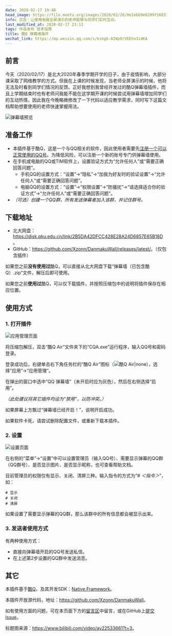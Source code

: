 ```yaml
---
date: 2020-02-17 19:48
head_image: https://file.moetu.org/images/2020/02/20/0e1ebb9e6299716833b9b65fc59df2273f84b4944b44f64c.png
info: 宗旨：让使用电脑全屏演示的老师能够与同学们实时互动。
last_modified_at: 2020-02-17 23:13
tags: 作品发布 技术指南
title: 酷Q 弹幕墙插件
wechat_link: https://mp.weixin.qq.com/s/kskgb-AIWp0rVEEhn3i4KA
---
```


## 前言

今天（2020/02/17）是北大2020年春季学期开学的日子，由于疫情影响，大部分课采取了网络教学的方式。但我在上课的时候发现，当老师全屏演示的时候，他将无法及时看到同学们情况的反馈。正好我想到我曾经开发过的酷Q弹幕墙插件，而且上学期结束时也有老师问我能不能在这学期开课的时候尝试用弹幕墙增加同学们的互动热情，因此我在今晚略微修改了一下代码以适应教学需求，同时写下这篇文档帮助想要使用的老师快速掌握用法。

![弹幕墙预览](https://file.moetu.org/images/2020/02/20/7440dcaa115def87d2f67498b7d8c5dea3bffc5d491069cf.png)

## 准备工作

- 本插件基于酷Q，这是一个与QQ相关的软件，因此使用者需要先[注册一个可以正常使用的QQ号](https://zc.qq.com/chs/index.html)。为降低风险，可以注册一个新的账号专门供弹幕墙使用。
- 在手机或电脑的QQ或TIM软件上，设置验证方式为“允许任何人”或“需要正确回答问题”。
  - 手机QQ的设置方式：“设置”→“隐私”→“加我为好友时的验证设置”→“允许任何人”或“需要正确回答问题”。
  - 电脑QQ的设置方式：“设置”→“权限设置”→“防骚扰”→“请选择适合你的验证方式”→“允许任何人”或“需要正确回答问题”。
- *（可选）创建一个QQ群，所有发送弹幕者加入该群，并记住群号。*

## 下载地址

- 北大网盘：<https://disk.pku.edu.cn/link/2B5DA42DFCC428E28A24D6857E65B18D>。
- GitHub：<https://github.com/Xzonn/DanmakuWall/releases/latest/>。（仅包含插件）

如果您之前**没有使用过**酷Q，可以直接从北大网盘下载“弹幕墙（已包含酷Q）.zip”文件，解压后即可使用。

如果您之前**使用过**酷Q，可以仅下载插件，并按照压缩包中的说明将插件保存在相应位置。

## 使用方式

### 1. 打开插件

![应用管理页面](https://file.moetu.org/images/2020/02/20/ec5600ec1bb076b8952116bf3f724493fcd65f7a817463ae.png)

将压缩包解压，双击“酷Q Air”文件夹下的“CQA.exe”运行程序，输入QQ号和密码登录。

登录成功后，右键单击右下角任务栏的“酷Q Air”图标（![酷Q Air\|none](https://file.moetu.org/images/2020/02/20/9c5c16e5a127a8aaaaf72bf79faebe0d3925721b78ce9c1e.png)），选择“应用”→“应用管理”。

在弹出的窗口中选中“QQ 弹幕墙”（未开启时应为灰色），然后在右侧选择“启用”。

*（此处建议将其它插件均设为“禁用”，以防冲突。）*

如果屏幕上方飘过“弹幕墙已经开启！”，说明开启成功。

如果软件卡死，请尝试删除配置文件，或重新下载本插件。

### 2. 设置

![设置页面](https://file.moetu.org/images/2020/02/20/37ce589316b8676c6e7ec9e2ffd2e9186b22d39ac8578f5c.png)

在右侧的“菜单”→“设置”中可以设置管理员（输入QQ号）、需要显示弹幕的QQ群（QQ群号）、是否显示图片、是否显示昵称，也可查看帮助文档。

目前管理员的权限仅有显示、关闭、清屏三种。输入指令的方式为“# *＜指令＞*”，如：

```
# 显示
# 关闭
# 清屏
```

如果设置了需要显示弹幕的QQ群，那么该群中的所有信息都会被显示出来。

### 3. 发送者使用方式

有两种使用方式：

- 直接向弹幕墙开启的QQ号发送私信。
- 在上述第2步设置的QQ群中发送消息。

## 其它

本插件基于[酷Q](https://cqp.cc/)，及其开发SDK：[Native.Framework](https://github.com/Jie2GG/Native.Framework)。

本插件开放源代码，地址：<https://github.com/Xzonn/DanmakuWall>。

如有使用方面的问题，可在本页面下方的[留言区](#xz-content-comment)中留言，或在GitHub上[提交Issue](https://github.com/Xzonn/DanmakuWall/issues)。

标题图来源：<https://www.bilibili.com/video/av22533661?t=3>。